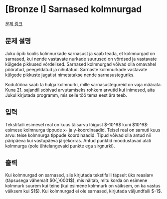 # [Bronze I] Sarnased kolmnurgad

[문제 링크](https://www.acmicpc.net/problem/7124) 

## 문제 설명

<p>Juku õpib koolis kolmnurkade sarnasust ja saab teada, et kolmnurgad on sarnased, kui nende vastavate nurkade suurused on võrdsed ja vastavate külgede pikkused võrdelised. Sarnased kolmnurgad võivad olla omavahel pööratud, peegeldatud ja nihutatud. Sarnaste kolmnurkade vastavate külgede pikkuste jagatist nimetatakse nende sarnasusteguriks.</p>

<p>Kodutööna saab ta hulga kolmnurki, mille sarnasustegureid on vaja määrata. Kuna 21. sajandil sobivad arvutamiseks rohkem arvutid kui inimesed, aita Jukul kirjutada programm, mis selle töö tema eest ära teeb.</p>

## 입력 

 <p>Tekstifaili esimesel real on kuus täisarvu lõigust $-10^9$ kuni $10^9$: esimese kolmnurga tippude x- ja y-koordinaadid. Teisel real on samuti kuus arvu: teise kolmnurga tippude koordinaadid. Tipud võivad olla antud nii päripäeva kui vastupäeva järjekorras. Antud punktid moodustavad alati kolmnurga (pole ühtelangevaid punkte ega sirgnurki).</p>

## 출력 

 <p>Kui kolmnurgad on sarnased, siis kirjutada tekstifaili täpselt üks reaalarv (täpsusega vähemalt $0{,}0001$), mis näitab, mitu korda on esimene kolmnurk suurem kui teine (kui esimene kolmnurk on väiksem, on ka vastus väiksem kui $1$). Kui kolmnurgad ei ole sarnased, kirjutada väljundfaili $-1$.</p>

